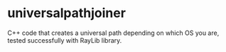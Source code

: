 # universalpathjoiner
C++ code that creates a universal path depending on which OS you are, tested successfully with RayLib library.
